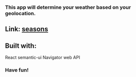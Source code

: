 ### This app will determine your weather based on your geolocation.

## Link: [seasons](seasons.netlify.com)

## Built with:

React
semantic-ui
Navigator web API

### Have fun!
